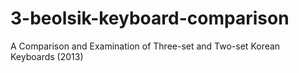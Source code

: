 # 3-beolsik-keyboard-comparison
A Comparison and Examination of Three-set and Two-set Korean Keyboards (2013)
